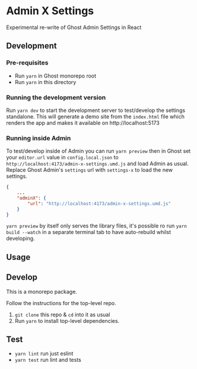 # Admin X Settings

Experimental re-write of Ghost Admin Settings in React

## Development

### Pre-requisites

- Run `yarn` in Ghost monorepo root
- Run `yarn` in this directory

### Running the development version

Run `yarn dev` to start the development server to test/develop the settings standalone. This will generate a demo site from the `index.html` file which renders the app and makes it available on http://localhost:5173

### Running inside Admin

To test/develop inside of Admin you can run `yarn preview` then in Ghost set your `editor.url` value in `config.local.json` to `http://localhost:4173/admin-x-settings.umd.js` and load Admin as usual. Replace Ghost Admin's `settings` url with `settings-x` to load the new settings.

```json
{
    ...
    "adminX": {
        "url": "http://localhost:4173/admin-x-settings.umd.js"
    }
}
```

`yarn preview` by itself only serves the library files, it's possible ro run `yarn build --watch` in a separate terminal tab to have auto-rebuild whilst developing.


## Usage


## Develop

This is a monorepo package.

Follow the instructions for the top-level repo.
1. `git clone` this repo & `cd` into it as usual
2. Run `yarn` to install top-level dependencies.



## Test

- `yarn lint` run just eslint
- `yarn test` run lint and tests
